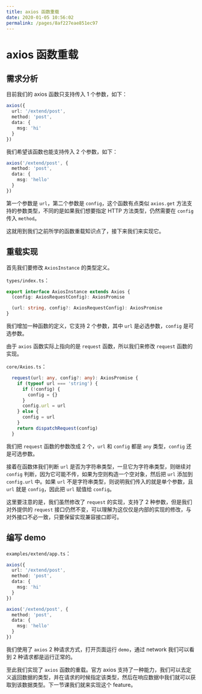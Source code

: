 ```yaml
---
title: axios 函数重载
date: 2020-01-05 10:56:02
permalink: /pages/8af227eae851ec97
---
```

# axios 函数重载

## 需求分析

目前我们的 axios 函数只支持传入 1 个参数，如下：

```typescript
axios({
  url: '/extend/post',
  method: 'post',
  data: {
    msg: 'hi'
  }
})
```

我们希望该函数也能支持传入 2 个参数，如下：

```typescript
axios('/extend/post', {
  method: 'post',
  data: {
    msg: 'hello'
  }
})
```

第一个参数是 `url`，第二个参数是 `config`，这个函数有点类似 `axios.get` 方法支持的参数类型，不同的是如果我们想要指定 HTTP 方法类型，仍然需要在 `config` 传入 `method`。

这就用到我们之前所学的函数重载知识点了，接下来我们来实现它。

## 重载实现

首先我们要修改 `AxiosInstance` 的类型定义。

`types/index.ts`：

```typescript
export interface AxiosInstance extends Axios {
  (config: AxiosRequestConfig): AxiosPromise

  (url: string, config?: AxiosRequestConfig): AxiosPromise
}
```

我们增加一种函数的定义，它支持 2 个参数，其中 `url` 是必选参数，`config` 是可选参数。

由于 `axios` 函数实际上指向的是 `request` 函数，所以我们来修改 `request` 函数的实现。

`core/Axios.ts`：

```typescript
  request(url: any, config?: any): AxiosPromise {
    if (typeof url === 'string') {
      if (!config) {
        config = {}
      }
      config.url = url
    } else {
      config = url
    }
    return dispatchRequest(config)
  }
``` 

我们把 `request` 函数的参数改成 2 个，`url` 和 `config` 都是 `any` 类型，`config` 还是可选参数。

接着在函数体我们判断 `url` 是否为字符串类型，一旦它为字符串类型，则继续对 `config` 判断，因为它可能不传，如果为空则构造一个空对象，然后把 `url` 添加到 `config.url` 中。如果 `url` 不是字符串类型，则说明我们传入的就是单个参数，且 `url` 就是 `config`，因此把 `url` 赋值给 `config`。

这里要注意的是，我们虽然修改了 `request` 的实现，支持了 2 种参数，但是我们对外提供的 `request` 接口仍然不变，可以理解为这仅仅是内部的实现的修改，与对外接口不必一致，只要保留实现兼容接口即可。

## 编写 demo

`examples/extend/app.ts`：

```typescript
axios({
  url: '/extend/post',
  method: 'post',
  data: {
    msg: 'hi'
  }
})

axios('/extend/post', {
  method: 'post',
  data: {
    msg: 'hello'
  }
})
```

我们使用了 `axios` 2 种请求方式，打开页面运行 `demo`，通过 network 我们可以看到 2 种请求都是运行正常的。

至此我们实现了 `axios` 函数的重载。官方 axios 支持了一种能力，我们可以去定义返回数据的类型，并在请求的时候指定该类型，然后在响应数据中我们就可以获取到该数据类型。下一节课我们就来实现这个 feature。
